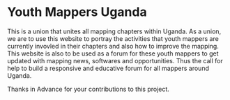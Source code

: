 # Youth Mappers Uganda
This is a union that unites all mapping chapters within Uganda.
As a union, we are to use this website to portray the activities that youth mappers are currently invovled in their chapters and also how to improve the mapping.
This website is also to be used as a forum for these youth mappers to get updated with mapping news, softwares and opportunities.
Thus the call for help to build a responsive and educative forum for all mappers around Uganda.

Thanks in Advance for your contributions to this project.
